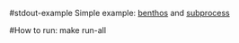 #stdout-example
Simple example: [benthos](https://github.com/Jeffail/benthos) and [subprocess](https://www.benthos.dev/docs/components/inputs/subprocess) 

#How to run:
    make run-all
